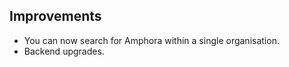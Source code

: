 ## Improvements

* You can now search for Amphora within a single organisation.
* Backend upgrades.
